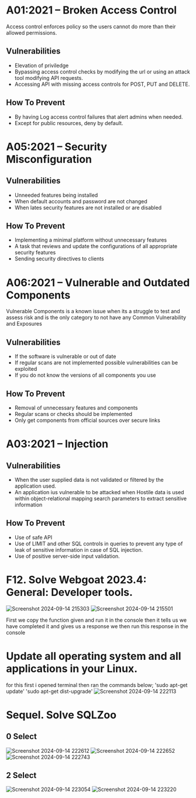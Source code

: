 # A01:2021 – Broken Access Control
Access control enforces policy so the users cannot do more than their allowed permissions.

## Vulnerabilities
- Elevation of priviledge
- Bypassing access control checks by modifying the url or using an attack tool modifying API requests.
- Accessing API with missing access controls for POST, PUT and DELETE.

## How To Prevent
- By having Log access control failures that alert admins when needed.
- Except for public resources, deny by default.

# A05:2021 – Security Misconfiguration

## Vulnerabilities
- Unneeded features being installed
- When default accounts and password are not changed
- When lates security features are not installed or are disabled

## How To Prevent
- Implementing a minimal platform without unnecessary features
- A task that reviews and update the configurations of all appropriate security features
- Sending security directives to clients

# A06:2021 – Vulnerable and Outdated Components

Vulnerable Components is a known issue when its a struggle to test and assess risk and is the only category to not have any Common Vulnerability and Exposures 

## Vulnerabilities
- If the software is vulnerable or out of date
- If regular scans are not implemented possible vulnerabilities can be exploited
- If you do not know the versions of all components you use

## How To Prevent
- Removal of unnecessary features and components
- Regular scans or checks should be implemented
- Only get components from official sources over secure links

# A03:2021 – Injection

## Vulnerabilities
- When the user supplied data is not validated or filtered by the application used.
- An application ius vulnerable to be attacked when Hostile data is used within object-relational mapping search parameters to extract sensitive information
  
## How To Prevent
- Use of safe API
- Use of LIMIT and other SQL controls in queries to prevent any type of leak of sensitive information in case of SQL injection.
- Use of positive server-side input validation.

# F12. Solve Webgoat 2023.4: General: Developer tools.
![Screenshot 2024-09-14 215303](https://github.com/user-attachments/assets/db3f9b34-2e1c-4618-addb-30559f5145e5)
![Screenshot 2024-09-14 215501](https://github.com/user-attachments/assets/e027b01a-d88c-41f7-b9b4-0a975cc94225)

First we copy the function given and run it in the console then it tells us we have completed it and gives us a response we then run this response in the console

# Update all operating system and all applications in your Linux.
for this first i opened terminal then ran the commands below;
'sudo apt-get update'
'sudo apt-get dist-upgrade'
![Screenshot 2024-09-14 222113](https://github.com/user-attachments/assets/cf3b1bab-69db-4f85-93f0-3a18fac423b0)

# Sequel. Solve SQLZoo
## 0 Select
![Screenshot 2024-09-14 222612](https://github.com/user-attachments/assets/06752422-69f0-4d5f-acc7-2940bf06aa70)
![Screenshot 2024-09-14 222652](https://github.com/user-attachments/assets/06507b2b-b44a-47d8-83ae-fca191fb0cfa)
![Screenshot 2024-09-14 222743](https://github.com/user-attachments/assets/21664f9a-61a2-4f18-b074-b6e4602f7a03)

## 2 Select
![Screenshot 2024-09-14 223054](https://github.com/user-attachments/assets/d565e12b-bddd-4afa-a358-850cf49816a8)
![Screenshot 2024-09-14 223220](https://github.com/user-attachments/assets/44519712-4fd7-4918-a95d-74fe9f5578c8)
